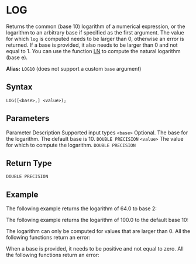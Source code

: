 # [](#log)LOG

Returns the common (base 10) logarithm of a numerical expression, or the logarithm to an arbitrary base if specified as the first argument. The value for which `log` is computed needs to be larger than 0, otherwise an error is returned. If a base is provided, it also needs to be larger than 0 and not equal to 1. You can use the function [LN](/sql_reference/functions-reference/numeric/ln.html) to compute the natural logarithm (base e).

**Alias:** `LOG10` (does not support a custom `base` argument)

## [](#syntax)Syntax

```
LOG([<base>,] <value>);
```

## [](#parameters)Parameters

Parameter Description Supported input types `<base>` Optional. The base for the logarithm. The default base is 10. `DOUBLE PRECISION` `<value>` The value for which to compute the logarithm. `DOUBLE PRECISION`

## [](#return-type)Return Type

`DOUBLE PRECISION`

## [](#example)Example

The following example returns the logarithm of 64.0 to base 2:

The following example returns the logarithm of 100.0 to the default base 10:

The logarithm can only be computed for values that are larger than 0. All the following functions return an error:

When a base is provided, it needs to be positive and not equal to zero. All the following functions return an error:
